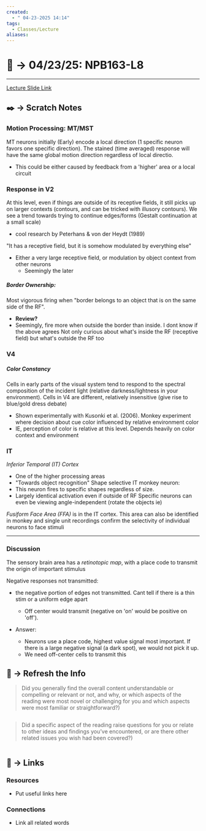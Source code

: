 ```yaml
---
created:
  - " 04-23-2025 14:14"
tags:
  - Classes/Lecture
aliases:
---
```


# 📗 ->  04/23/25: NPB163-L8
---
[Lecture Slide Link](https://canvas.ucdavis.edu/courses/982204/files/folder/Week%203-6%20Sensory%20Systems?preview=27376777)

## ✒️ -> Scratch Notes
### Motion Processing: MT/MST
MT neurons initially (Early) encode a local direction (1 specific neuron favors one specific direction).
The stained (time averaged) response will have the same global motion direction regardless of local directio.
- This could be either caused by feedback from a 'higher' area or a local circuit

### Response in V2
At this level, even if things are outside of its receptive fields, it still picks up on larger contexts (contours, and can be tricked with illusory contours). We see a trend towards trying to continue edges/forms (Gestalt continuation at a small scale)
- cool research by Peterhans & von der Heydt (1989)

"It has a receptive field, but it is somehow modulated by everything else"
- Either a very large receptive field, or modulation by object context from other neurons
	- Seemingly the later

##### Border Ownership:
Most vigorous firing when "border belongs to an object that is on the same side of the RF". 
- **Review?**
- Seemingly, fire more when outside the border than inside. I dont know if the above agrees
Not only curious about what's inside the RF (receptive field) but what's outside the RF too

### V4
##### Color Constancy
Cells in early parts of the visual system tend to respond to the spectral composition of the incident light (relative darkness/lightness in your environment).
Cells in V4 are different, relatively insensitive (give rise to blue/gold dress debate)
- Shown experimentally with Kusonki et al. (2006). Monkey experiment where decision about cue color influenced by relative environment color
- IE, perception of color is relative at this level. Depends heavily on color context and environment

### IT
*Inferior Temporal (IT) Cortex*
- One of the higher processing areas
- "Towards object recognition"
Shape selective IT monkey neuron:
- This neuron fires to specific shapes regardless of size.
- Largely identical activation even if outside of RF
Specific neurons can even be viewing angle-independent (rotate the objects ie)

*Fusiform Face Area (FFA)* is in the IT cortex.
This area can also be identified in monkey and single unit recordings confirm the selectivity of individual neurons to face stimuli

---
### Discussion
The sensory brain area has a *retinotopic map*, with a place code to transmit the origin of important stimulus

Negative responses not transmitted:
- the negative portion of edges not transmitted. Cant tell if there is a thin stim or a uniform edge apart
	- Off center would transmit (negative on 'on' would be positive on 'off'). 

- Answer:
	- Neurons use a place code, highest value signal most important. If there is a large negative signal (a dark spot), we would not pick it up.
	- We need off-center cells to transmit this

## 🧪 -> Refresh the Info
> Did you generally find the overall content understandable or compelling or relevant or not, and why, or which aspects of the reading were most novel or challenging for you and which aspects were most familiar or straightforward?)  
```

```

> Did a specific aspect of the reading raise questions for you or relate to other ideas and findings you’ve encountered, or are there other related issues you wish had been covered?)
```

```




## 🔗 -> Links
### Resources
- Put useful links here


### Connections
- Link all related words
